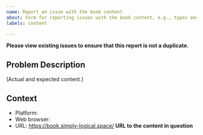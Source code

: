 ```yaml
---
name: Report an issue with the book content
about: Form for reporting issues with the book content, e.g., typos and formatting problems.
labels: content

---
```

<!-- CLICK "Preview" FOR INSTRUCTIONS IN A MORE READABLE FORMAT -->

**Please view existing issues to ensure that this report is not a duplicate.**

## Problem Description ##

(Actual and expected content.)

## Context ##

- Platform:
- Web browser:
- URL: https://book.simply-logical.space/ **URL to the content in question**
